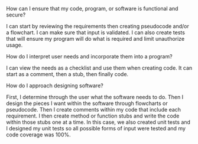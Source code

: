 How can I ensure that my code, program, or software is functional and secure?

I can start by reviewing the requirements then creating pseudocode and/or a flowchart.  I can make sure that input is validated.  I can also create tests that will ensure my program will do what is required and limit unauthorize usage.

How do I interpret user needs and incorporate them into a program?

I can view the needs as a checklist and use them when creating code.  It can start as a comment, then a stub, then finally code.

How do I approach designing software?

First, I determine through the user what the software needs to do.  Then I design the pieces I want within the software through flowcharts or pseudocode.  Then I create comments within my code that include each requirement.  I then create method or function stubs and write the code within those stubs one at a time.  In this case, we also created unit tests and I designed my unit tests so all possible forms of input were tested and my code coverage was 100%.
